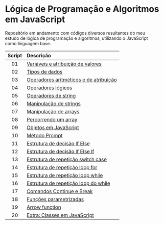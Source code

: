 # Lógica de Programação e Algoritmos em JavaScript
 
Repositório em andamento com códigos diversos resultantes do meu estudo de lógica de programação e algoritmos, utilizando o JavaScript como linguagem base.

Script | Descrição 
:---: | :---
01 | [Variáveis e atribuição de valores](https://github.com/michelelozada/Logica-de-Programacao_e_Algoritmos_em_JavaScript/blob/main/01-Variaveis-e-Atribuicao.js)
02 | [Tipos de dados](https://github.com/michelelozada/Logica-de-Programacao_e_Algoritmos_em_JavaScript/blob/main/02-Tipos-de-Dados.js)
03 | [Operadores aritméticos e de atribuição](https://github.com/michelelozada/Logica-de-Programacao_e_Algoritmos_em_JavaScript/blob/main/03-Operadores-Aritmeticos-e-de-Atribuicao.JS)
04 | [Operadores lógicos](https://github.com/michelelozada/Logica-de-Programacao_e_Algoritmos_em_JavaScript/blob/main/04-Operadores-Logicos.js)
05 | [Operadores de string](https://github.com/michelelozada/Logica-de-Programacao_e_Algoritmos_em_JavaScript/blob/main/05-Operadores-de-String.js)
06 | [Manipulação de strings](https://github.com/michelelozada/Logica-de-Programacao_e_Algoritmos_em_JavaScript/blob/main/06-Manipulacao-de-Strings.js)
07 | [Manipulação de arrays](https://github.com/michelelozada/Logica-de-Programacao_e_Algoritmos_em_JavaScript/blob/main/07-Manipulacao-de-Arrays.js)
08 | [Percorrendo um array](https://github.com/michelelozada/Logica-de-Programacao_e_Algoritmos_em_JavaScript/blob/main/08-Percorrendo-um-Array.js)
09 | [Objetos em JavaScript](https://github.com/michelelozada/Logica-de-Programacao_e_Algoritmos_em_JavaScript/blob/main/09-Objetos.js)
10 | [Método Prompt](https://github.com/michelelozada/Logica-de-Programacao_e_Algoritmos_em_JavaScript/blob/main/10-Metodo-Prompt.js)
11 | [Estrutura de decisão If Else](https://github.com/michelelozada/Logica-de-Programacao_e_Algoritmos_em_JavaScript/blob/main/11-Estrutura-Decisao_If-Else.js)
12 | [Estrutura de decisão If Else If](https://github.com/michelelozada/Logica-de-Programacao_e_Algoritmos_em_JavaScript/blob/main/12-Estrutura-Decisao_If-Else-If.js)
13 | [Estrutura de repetição switch case](https://github.com/michelelozada/Logica-de-Programacao_e_Algoritmos_em_JavaScript/blob/main/13-Estrutura-Decisao_Switch-Case.js)
14 | [Estrutura de repetição loop for](https://github.com/michelelozada/Logica-de-Programacao_e_Algoritmos_em_JavaScript/blob/main/14-Estrutura-Repeticao_Loop-For.js)
15 | [Estrutura de repetição loop while](https://github.com/michelelozada/Logica-de-Programacao_e_Algoritmos_em_JavaScript/blob/main/15-Estrutura-Repeticao_Loop-While.js)
16 | [Estrutura de repetição loop do while](https://github.com/michelelozada/Logica-de-Programacao_e_Algoritmos_em_JavaScript/blob/main/16-Estrutura-Repeticao_Loop-Do-While.js)
17 | [Comandos Continue e Break](https://github.com/michelelozada/Logica-de-Programacao_e_Algoritmos_em_JavaScript/blob/main/17-Comandos-Continue-e-Break.js)
18 | [Funções parametrizadas](https://github.com/michelelozada/Logica-de-Programacao_e_Algoritmos_em_JavaScript/blob/main/18-Funcoes_parametrizadas.js)
19 | [Arrow function](https://github.com/michelelozada/Logica-de-Programacao_e_Algoritmos_em_JavaScript/blob/main/19-Arrow-Function.js)
20 | [Extra: Classes em JavaScript](https://github.com/michelelozada/Logica-de-Programacao_e_Algoritmos_em_JavaScript/blob/main/20-(Extra)_Classes_em_JS.js)